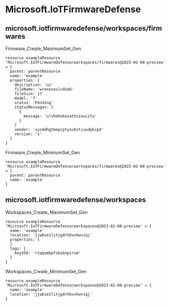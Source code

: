 # Microsoft.IoTFirmwareDefense

## microsoft.iotfirmwaredefense/workspaces/firmwares

Firmware_Create_MaximumSet_Gen
```bicep
resource exampleResource 'Microsoft.IoTFirmwareDefense/workspaces/firmwares@2023-02-08-preview' = {
  parent: parentResource 
  name: 'example'
  properties: {
    description: 'uz'
    fileName: 'wresexxulcdsdd'
    fileSize: 17
    model: 'f'
    status: 'Pending'
    statusMessages: [
      {
        message: 'ulvhmhokezathzzauiitu'
      }
    ]
    vendor: 'vycmdhgtmepcptyoubztiuudpkcpd'
    version: 's'
  }
}
```

Firmware_Create_MinimumSet_Gen
```bicep
resource exampleResource 'Microsoft.IoTFirmwareDefense/workspaces/firmwares@2023-02-08-preview' = {
  parent: parentResource 
  name: 'example'
}
```

## microsoft.iotfirmwaredefense/workspaces

Workspaces_Create_MaximumSet_Gen
```bicep
resource exampleResource 'Microsoft.IoTFirmwareDefense/workspaces@2023-02-08-preview' = {
  name: 'example'
  location: 'jjwbseilitjgdrhbvvkwviqj'
  properties: {
  }
  tags: {
    key450: 'rzqqumbpfsbibnpirsm'
  }
}
```

Workspaces_Create_MinimumSet_Gen
```bicep
resource exampleResource 'Microsoft.IoTFirmwareDefense/workspaces@2023-02-08-preview' = {
  name: 'example'
  location: 'jjwbseilitjgdrhbvvkwviqj'
}
```
